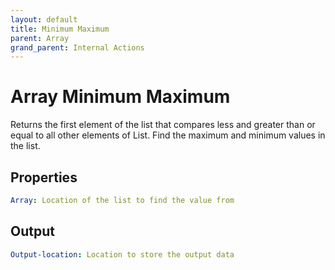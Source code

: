 ```yaml
---
layout: default
title: Minimum Maximum
parent: Array
grand_parent: Internal Actions
---
```

# Array Minimum Maximum
Returns the first element of the list that compares less and greater than or equal to all other elements of List. Find the maximum and minimum values in the list.

## Properties
```yaml
Array: Location of the list to find the value from
```

## Output
```yaml
Output-location: Location to store the output data
```
